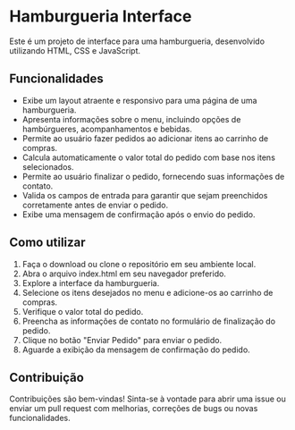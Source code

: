 # Hamburgueria Interface
Este é um projeto de interface para uma hamburgueria, desenvolvido utilizando HTML, CSS e JavaScript.

## Funcionalidades
 - Exibe um layout atraente e responsivo para uma página de uma hamburgueria.
 - Apresenta informações sobre o menu, incluindo opções de hambúrgueres, acompanhamentos e bebidas.
 - Permite ao usuário fazer pedidos ao adicionar itens ao carrinho de compras.
 - Calcula automaticamente o valor total do pedido com base nos itens selecionados.
 - Permite ao usuário finalizar o pedido, fornecendo suas informações de contato.
 - Valida os campos de entrada para garantir que sejam preenchidos corretamente antes de enviar o pedido.
 - Exibe uma mensagem de confirmação após o envio do pedido.
## Como utilizar
 1. Faça o download ou clone o repositório em seu ambiente local.
 2. Abra o arquivo index.html em seu navegador preferido.
 3. Explore a interface da hamburgueria.
 4. Selecione os itens desejados no menu e adicione-os ao carrinho de compras.
 5. Verifique o valor total do pedido.
 6. Preencha as informações de contato no formulário de finalização do pedido.
 7. Clique no botão "Enviar Pedido" para enviar o pedido.
 8. Aguarde a exibição da mensagem de confirmação do pedido.
## Contribuição
Contribuições são bem-vindas! Sinta-se à vontade para abrir uma issue ou enviar um pull request com melhorias, correções de bugs ou novas funcionalidades.
